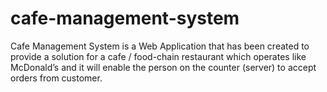 # cafe-management-system
Cafe Management System is a Web Application that has been created to provide a solution for a cafe / food-chain restaurant which operates like McDonald’s and it will enable the person on the counter (server) to accept orders from customer.
